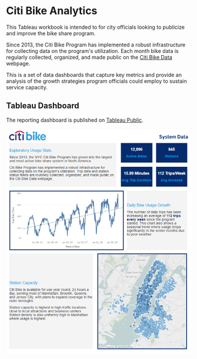 # Citi Bike Analytics

This Tableau workbook is intended to for city officials looking to publicize and improve the bike share program.

Since 2013, the Citi Bike Program has implemented a robust infrastructure for collecting data on the program's utilization. Each month bike data is regularly collected, organized, and made public on the [Citi Bike Data](https://www.citibikenyc.com/system-data) webpage.

This is a set of data dashboards that capture key metrics and provide an analysis of the growth strategies program officials could employ to sustain service capacity.

## Tableau Dashboard

The reporting dashboard is published on [Tableau Public](https://public.tableau.com/profile/willy.goal#!/vizhome/CitiBike_15611962414630/CitiBike).

![Citi-Bikes](Images/screenshot.png)